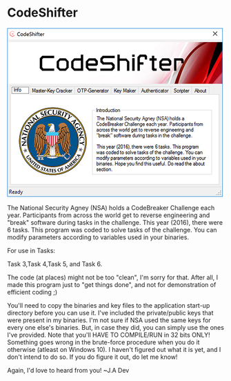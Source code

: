 # CodeShifter

![alt tag](https://github.com/hexinx/CodeShifter/blob/master/04_ScreenShots/1.jpg)

The National Security Agney (NSA) holds a CodeBreaker Challenge each year. Participants from across the world get to reverse engineering and "break" software during tasks in the challenge.   This year (2016), there were 6 tasks. This program was coded to solve tasks of the challenge. You can modify parameters according to variables used in your binaries. 

For use in Tasks:

Task 3,Task 4,Task 5, and Task 6.

The code (at places) might not be too "clean", I'm sorry for that.
After all, I made this program just to "get things done",
and not for demonstration of efficient coding ;)


You'll need to copy the binaries and key files to the application start-up directory before you can use it.
I've included the private/public keys that were present in my binaries. I'm not sure if NSA used the same keys
for every one else's binaries. But, in case they did, you can simply use the ones I've provided.
Note that you'll HAVE TO COMPILE/RUN in 32 bits ONLY! Something goes wrong in the brute-force procedure when you do it otherwise (atleast on Windows 10).
I haven't figured out what it is yet, and I don't intend to do so. If you do figure it out, do let me know!

Again, I'd love to heard from you!
~J.A Dev 



